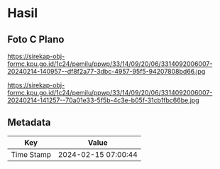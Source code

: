 # Hasil

## Foto C Plano

https://sirekap-obj-formc.kpu.go.id/1c24/pemilu/ppwp/33/14/09/20/06/3314092006007-20240214-140957--df8f2a77-3dbc-4957-95f5-94207808bd66.jpg

https://sirekap-obj-formc.kpu.go.id/1c24/pemilu/ppwp/33/14/09/20/06/3314092006007-20240214-141257--70a01e33-5f5b-4c3e-b05f-31cb1fbc66be.jpg


## Metadata

| Key        | Value               |
| ---------- | ------------------- |
| Time Stamp | 2024-02-15 07:00:44 |



